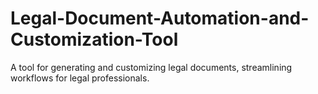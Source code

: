 # Legal-Document-Automation-and-Customization-Tool
A tool for generating and customizing legal documents, streamlining workflows for legal professionals.
